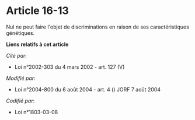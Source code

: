 # Article 16-13

Nul ne peut faire l'objet de discriminations en raison de ses caractéristiques génétiques.

**Liens relatifs à cet article**

_Cité par_:

  - Loi n°2002-303 du 4 mars 2002 - art. 127 (V)

_Modifié par_:

  - Loi n°2004-800 du 6 août 2004 - art. 4 () JORF 7 août 2004

_Codifié par_:

  - Loi n°1803-03-08

